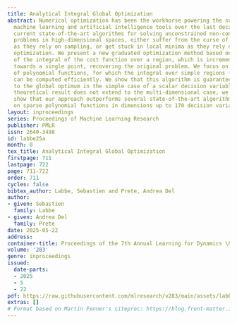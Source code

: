 ```yaml
---
title: Analytical Integral Global Optimization
abstract: Numerical optimization has been the workhorse powering the success of many
  machine learning and artificial intelligence tools over the last decade. However,
  current state-of-the-art algorithms for solving unconstrained non-convex optimization
  problems in high-dimensional spaces, either suffer from the curse of dimensionality
  as they rely on sampling, or get stuck in local minima as they rely on gradient-based
  optimization. We present a new graduated optimization method based on the optimization
  of the integral of the cost function over a region, which is incrementally shrunk
  towards a single point, recovering the original problem. We focus on the optimization
  of polynomial functions, for which the integral over simple regions (e.g. hyperboxes)
  can be computed efficiently. We show that this algorithm is guaranteed to converge
  to the global optimum in the simple case of a scalar decision variable. While this
  theoretical result does not extend to the multi-dimensional case, we empirically
  show that our approach outperforms several state-of-the-art algorithms when tested
  on sparse polynomial functions in dimensions up to 170 decision variables.
layout: inproceedings
series: Proceedings of Machine Learning Research
publisher: PMLR
issn: 2640-3498
id: labbe25a
month: 0
tex_title: Analytical Integral Global Optimization
firstpage: 711
lastpage: 722
page: 711-722
order: 711
cycles: false
bibtex_author: Labbe, Sebastien and Prete, Andrea Del
author:
- given: Sebastien
  family: Labbe
- given: Andrea Del
  family: Prete
date: 2025-05-22
address:
container-title: Proceedings of the 7th Annual Learning for Dynamics \& Control Conference
volume: '283'
genre: inproceedings
issued:
  date-parts:
  - 2025
  - 5
  - 22
pdf: https://raw.githubusercontent.com/mlresearch/v283/main/assets/labbe25a/labbe25a.pdf
extras: []
# Format based on Martin Fenner's citeproc: https://blog.front-matter.io/posts/citeproc-yaml-for-bibliographies/
---
```

